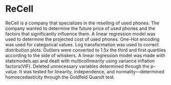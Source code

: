# ReCell
ReCell is a company that specializes in the reselling of used phones. The company wanted to determine the future price of used phones and the factors that significantly influence them. A linear regression model was used to determine the projected cost of used phones. One-Hot encoding was used for categorical values. Log transformation was used to correct distribution plots. Outliers were converted to 1.5x the third and first quartiles according to the side of whiskers. A linear regression model was made with statsmodels.api and dealt with multicollinearity using variance inflation factors(VIF). Deleted unnecessary variables determined through the p-value. It was tested for linearity, independence, and normality—determined homoscedasticity through the Goldfeld Quandt test.

